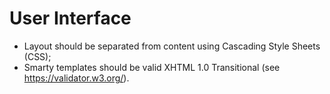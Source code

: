 # User Interface

- Layout should be separated from content using Cascading Style Sheets (CSS);
- Smarty templates should be valid XHTML 1.0 Transitional (see https://validator.w3.org/).